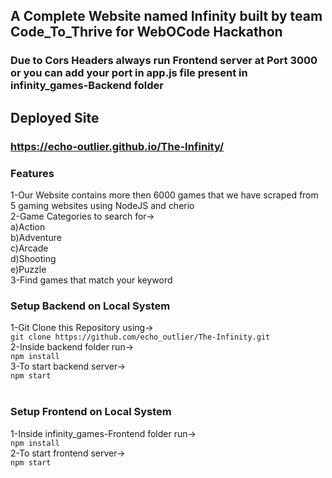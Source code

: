 ## A Complete Website named Infinity built by team Code_To_Thrive for WebOCode Hackathon

### Due to Cors Headers always run Frontend server at Port 3000 or you can add your port in app.js file present in infinity_games-Backend folder

## Deployed Site

### https://echo-outlier.github.io/The-Infinity/


### Features
1-Our Website contains more then 6000 games that we have scraped from 5 gaming websites using NodeJS and cherio<br>
2-Game Categories to search for-><br>
a)Action<br>
b)Adventure<br>
c)Arcade<br>
d)Shooting<br>
e)Puzzle<br>
3-Find games that match your keyword<br>

### Setup Backend on Local System
1-Git Clone this Repository using-><br>
`git clone https://github.com/echo_outlier/The-Infinity.git`<br>
2-Inside backend folder run-><br>
`npm install`<br>
3-To start backend server-><br>
`npm start`<br>
<br>
### Setup Frontend on Local System
1-Inside infinity_games-Frontend folder run-><br>
`npm install`<br>
2-To start frontend server-><br>
`npm start`<br>
